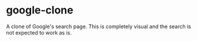 # google-clone
A clone of Google's search page. This is completely visual and the search is not expected to work as is.

